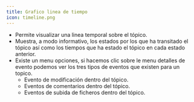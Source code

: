 ```yaml
---
title: Grafico linea de tiempo
icon: timeline.png
---
```

* Permite visualizar una linea temporal sobre el tópico.
* Muestra, a modo informativo, los estados por los que ha transitado el tópico así como los tiempos que ha estado el tópico en cada estado anterior.
* Existe un menu opciones, si hacemos clic sobre le menu detalles de evento podemos ver los tres tipos de eventos que existen para un topico.
    - Evento de modificación dentro del tópico.
    - Eventos de comentarios dentro del tópico.
    - Eventos de subida de ficheros dentro del tópico.
